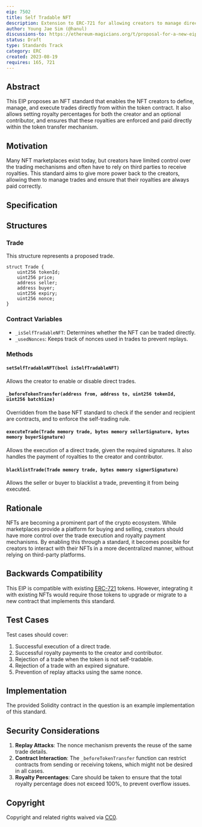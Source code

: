 ```yaml
---
eip: 7502
title: Self Tradable NFT
description: Extension to ERC-721 for allowing creators to manage direct trading and royalty payment functionalities without relying on an NFT marketplace.
author: Young Jae Sim (@hanul)
discussions-to: https://ethereum-magicians.org/t/proposal-for-a-new-eip-self-tradable-nft/15491
status: Draft
type: Standards Track
category: ERC
created: 2023-08-19
requires: 165, 721
---
```


## Abstract

This EIP proposes an NFT standard that enables the NFT creators to define, manage, and execute trades directly from within the token contract. It also allows setting royalty percentages for both the creator and an optional contributor, and ensures that these royalties are enforced and paid directly within the token transfer mechanism.

## Motivation

Many NFT marketplaces exist today, but creators have limited control over the trading mechanisms and often have to rely on third parties to receive royalties. This standard aims to give more power back to the creators, allowing them to manage trades and ensure that their royalties are always paid correctly.

## Specification

## Structures

### Trade

This structure represents a proposed trade.

```solidity
struct Trade {
    uint256 tokenId;
    uint256 price;
    address seller;
    address buyer;
    uint256 expiry;
    uint256 nonce;
}
```

### Contract Variables

- `_isSelfTradableNFT`: Determines whether the NFT can be traded directly.
- `_usedNonces`: Keeps track of nonces used in trades to prevent replays.

### Methods

#### `setSelfTradableNFT(bool isSelfTradableNFT)`

Allows the creator to enable or disable direct trades.

#### `_beforeTokenTransfer(address from, address to, uint256 tokenId, uint256 batchSize)`

Overridden from the base NFT standard to check if the sender and recipient are contracts, and to enforce the self-trading rule.

#### `executeTrade(Trade memory trade, bytes memory sellerSignature, bytes memory buyerSignature)`

Allows the execution of a direct trade, given the required signatures. It also handles the payment of royalties to the creator and contributor.

#### `blacklistTrade(Trade memory trade, bytes memory signerSignature)`

Allows the seller or buyer to blacklist a trade, preventing it from being executed.

## Rationale

NFTs are becoming a prominent part of the crypto ecosystem. While marketplaces provide a platform for buying and selling, creators should have more control over the trade execution and royalty payment mechanisms. By enabling this through a standard, it becomes possible for creators to interact with their NFTs in a more decentralized manner, without relying on third-party platforms.

## Backwards Compatibility

This EIP is compatible with existing [ERC-721](./eip-721.md) tokens. However, integrating it with existing NFTs would require those tokens to upgrade or migrate to a new contract that implements this standard.

## Test Cases

Test cases should cover:

1. Successful execution of a direct trade.
2. Successful royalty payments to the creator and contributor.
3. Rejection of a trade when the token is not self-tradable.
4. Rejection of a trade with an expired signature.
5. Prevention of replay attacks using the same nonce.

## Implementation

The provided Solidity contract in the question is an example implementation of this standard.

## Security Considerations

1. **Replay Attacks**: The nonce mechanism prevents the reuse of the same trade details.
2. **Contract Interaction**: The `_beforeTokenTransfer` function can restrict contracts from sending or receiving tokens, which might not be desired in all cases.
3. **Royalty Percentages**: Care should be taken to ensure that the total royalty percentage does not exceed 100%, to prevent overflow issues.

## Copyright

Copyright and related rights waived via [CC0](../LICENSE.md).
